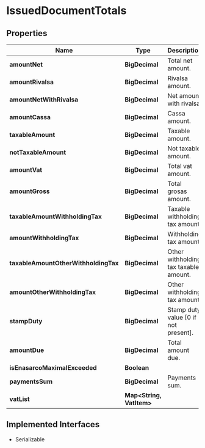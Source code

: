 

# IssuedDocumentTotals


## Properties

Name | Type | Description | Notes
------------ | ------------- | ------------- | -------------
**amountNet** | **BigDecimal** | Total net amount. |  [optional]
**amountRivalsa** | **BigDecimal** | Rivalsa amount. |  [optional]
**amountNetWithRivalsa** | **BigDecimal** | Net amount with rivalsa. |  [optional]
**amountCassa** | **BigDecimal** | Cassa amount. |  [optional]
**taxableAmount** | **BigDecimal** | Taxable amount. |  [optional]
**notTaxableAmount** | **BigDecimal** | Not taxable amount. |  [optional]
**amountVat** | **BigDecimal** | Total vat amount. |  [optional]
**amountGross** | **BigDecimal** | Total grosas amount. |  [optional]
**taxableAmountWithholdingTax** | **BigDecimal** | Taxable withholding tax amount. |  [optional]
**amountWithholdingTax** | **BigDecimal** | Withholding tax amount. |  [optional]
**taxableAmountOtherWithholdingTax** | **BigDecimal** | Other withholding tax taxable amount. |  [optional]
**amountOtherWithholdingTax** | **BigDecimal** | Other withholding tax amount. |  [optional]
**stampDuty** | **BigDecimal** | Stamp duty value [0 if not present]. |  [optional]
**amountDue** | **BigDecimal** | Total amount due. |  [optional]
**isEnasarcoMaximalExceeded** | **Boolean** |  |  [optional]
**paymentsSum** | **BigDecimal** | Payments sum. |  [optional]
**vatList** | **Map&lt;String, VatItem&gt;** |  |  [optional]


## Implemented Interfaces

* Serializable


